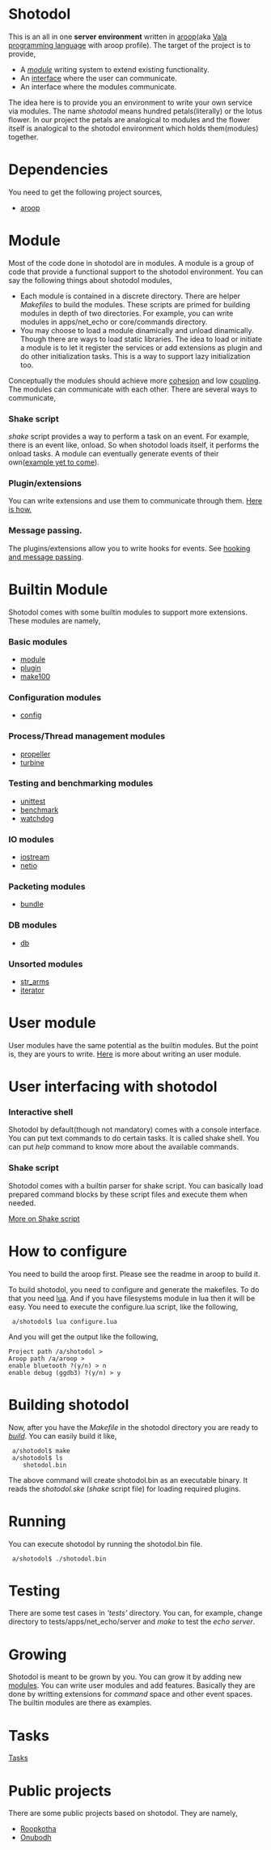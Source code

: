 Shotodol
========

This is an all in one **server environment** written in [aroop](https://github.com/kamanashisroy/aroop)(aka [Vala programming language](https://wiki.gnome.org/Projects/Vala) with aroop profile). The target of the project is to provide,

- A [_module_](http://en.wikipedia.org/wiki/Module_%28programming%29) writing system to extend existing functionality.
- An [interface](http://en.wikipedia.org/wiki/Shell_%28computing%29) where the user can communicate.
- An interface where the modules communicate.

The idea here is to provide you an environment to write your own service via modules. The name _shotodol_ means hundred petals(literally) or the lotus flower. In our project the petals are analogical to modules and the flower itself is analogical to the shotodol environment which holds them(modules) together.  

Dependencies
============

You need to get the following project sources,

- [aroop](https://github.com/kamanashisroy/aroop)


Module
========

Most of the code done in shotodol are in modules. A module is a group of code that provide a functional support to the shotodol environment. You can say the following things about shotodol modules,

- Each module is contained in a discrete directory. There are helper _Makefiles_ to build the modules. These scripts are primed for building modules in depth of two directories. For example, you can write modules in apps/net\_echo or core/commands directory. 
- You may choose to load a module dinamically and unload dinamically. Though there are ways to load static libraries. The idea to load or initiate a module is to let it register the services or add extensions as plugin and do other initialization tasks. This is a way to support lazy initialization too.

Conceptually the modules should achieve more [cohesion](http://en.wikipedia.org/wiki/Cohesion_%28computer_science%29) and low [coupling](http://en.wikipedia.org/wiki/Coupling_%28computer_science%29). The modules can communicate with each other. There are several ways to communicate,

### Shake script

_shake_ script provides a way to perform a task on an event. For example, there is an event like, onload. So when shotodol loads itself, it performs the onload tasks. A module can eventually generate events of their own(<a href="apps/shakeeventexample/README.md">example yet to come</a>).

### Plugin/extensions

You can write extensions and use them to communicate through them. <a href="libs/plugin/README.md">Here is how.</a>

### Message passing.

The plugins/extensions allow you to write hooks for events. See <a href="libs/plugin/Hooking.md">hooking and message passing</a>.

Builtin Module
===============

Shotodol comes with some builtin modules to support more extensions. These modules are namely,

### Basic modules

- [module](libs/module/README.md)
- [plugin](libs/plugin/README.md)
- [make100](libs/make100/README.md)

### Configuration modules

- [config](libs/config/README.md)

### Process/Thread management modules

- [propeller](libs/propeller/README.md)
- [turbine](libs/turbine/README.md)

### Testing and benchmarking modules

- [unittest](libs/unittest/README.md)
- [benchmark](libs/benchmark/README.md)
- [watchdog](libs/watchdog/README.md)

### IO modules

- [iostream](libs/iostream/README.md)
- [netio](libs/netio/README.md)

### Packeting modules

- [bundle](libs/bundle/README.md)

### DB modules

- [db](libs/db/README.md)

### Unsorted modules

- [str\_arms](libs/str_arms/README.md)
- [iterator](libs/iterator/README.md)


User module
============

User modules have the same potential as the builtin modules. But the point is, they are yours to write. <a href="libs/module/README.md">Here</a> is more about writing an user module.


User interfacing with shotodol
==============================

### Interactive shell

Shotodol by default(though not mandatory) comes with a console interface. You can put text commands to do certain tasks. It is called shake shell. You can put _help_ command to know more about the available commands.

### Shake script

Shotodol comes with a builtin parser for shake script. You can basically load prepared command blocks by these script files and execute them when needed.

<a href="core/shake/README.md">More on Shake script</a>


How to configure
===============

You need to build the aroop first. Please see the readme in aroop to build it.

To build shotodol, you need to configure and generate the makefiles. To do that you need [lua](http://www.lua.org/). And if you have filesystems module in lua then it will be easy. You need to execute the configure.lua script, like the following,

```
 a/shotodol$ lua configure.lua
```

And you will get the output like the following,

```
Project path /a/shotodol > 
Aroop path /a/aroop > 
enable bluetooth ?(y/n) > n
enable debug (ggdb3) ?(y/n) > y
```

Building shotodol
=================

Now, after you have the _Makefile_ in the shotodol directory you are ready to [_build_](http://en.wikipedia.org/wiki/Software_build). You can easily build it like,

```
 a/shotodol$ make
 a/shotodol$ ls
	shotodol.bin
```

The above command will create shotodol.bin as an executable binary. It reads the _shotodol.ske_ (_shake_ script file) for loading required plugins. 

Running
========

You can execute shotodol by running the shotodol.bin file.

```
 a/shotodol$ ./shotodol.bin
```

Testing
========

There are some test cases in _'tests'_ directory. You can, for example, change directory to tests/apps/net_echo/server and _make_ to test the _echo server_.

Growing
========

Shotodol is meant to be grown by you. You can grow it by adding new <a href="libs/module/README.md">modules</a>. You can write user modules and add features. Basically they are done by writting extensions for _command_ space and other event spaces. The builtin modules are there as examples.

Tasks
======

[Tasks](TASKS.md)

Public projects
===============

There are some public projects based on shotodol. They are namely,

- [Roopkotha](https://github.com/kamanashisroy/roopkotha)
- [Onubodh](https://github.com/kamanashisroy/onubodh)

